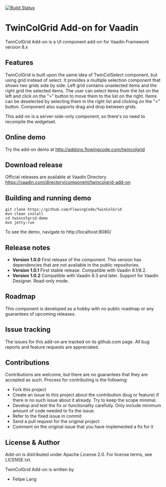 [![Build Status](https://jenkins.flowingcode.com/job/TwinColGrid-addon/badge/icon)](https://jenkins.flowingcode.com/job/TwinColGrid-addon)

# TwinColGrid Add-on for Vaadin

TwinColGrid Add-on is a UI component add-on for Vaadin Framework version 8.x

## Features

TwinColGrid is built upon the same idea of TwinColSelect component, but using grid instead of select. 
It provides a multiple selection component that shows two grids side by side. Left grid contains unselected items and the right grid the selected items.
The user can select items from the list on the left and click on the ">" button to move them to the list on the right. 
Items can be deselected by selecting them in the right list and clicking on the "<" button.
Component also supports drag and drop between grids.

This add-on is a server-side-only component, so there's no need to recompile the widgetset.

## Online demo

Try the add-on demo at http://addons.flowingcode.com/twincolgrid

## Download release

Official releases are available at Vaadin Directory https://vaadin.com/directory/component/twincolgrid-add-on 

## Building and running demo
```
git clone https://github.com/FlowingCode/TwinColGrid
mvn clean install
cd twincolgrid-demo
mvn jetty:run
```

To see the demo, navigate to http://localhost:8080/

## Release notes

- **Version 1.0.0** First release of the component. This version has dependencies that are not available in the public repositories.
- **Version 1.0.1** First stable release. Compatible with Vaadin 8.1/8.2.
- **Version 1.0.2** Compatible with Vaadin 8.3 and later. Support for Vaadin Designer. Read-only mode.

## Roadmap

This component is developed as a hobby with no public roadmap or any guarantees of upcoming releases. 

## Issue tracking

The issues for this add-on are tracked on its github.com page. All bug reports and feature requests are appreciated. 

## Contributions

Contributions are welcome, but there are no guarantees that they are accepted as such. Process for contributing is the following:
- Fork this project
- Create an issue to this project about the contribution (bug or feature) if there is no such issue about it already. Try to keep the scope minimal.
- Develop and test the fix or functionality carefully. Only include minimum amount of code needed to fix the issue.
- Refer to the fixed issue in commit
- Send a pull request for the original project
- Comment on the original issue that you have implemented a fix for it

## License & Author

Add-on is distributed under Apache License 2.0. For license terms, see LICENSE.txt.

TwinColGrid Add-on is written by 
- Felipe Lang




